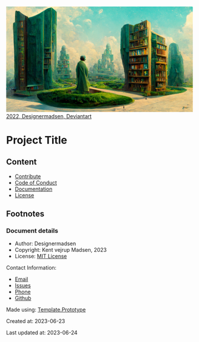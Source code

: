 ![Repository Image that are used as a cover image social networks](./resources/cover/preview.png)
[2022, Designermadsen, Deviantart](https://www.deviantart.com/designermadsen/art/The-infinite-library-Garden-924910668)

# Project Title
## Content
* [Contribute](contributing.md)
* [Code of Conduct](code_of_conduct.md)
* [Documentation](docs/readme.md)
* [License](LICENSE.md)

## Footnotes

### Document details
* Author: Designermadsen
* Copyright: Kent vejrup Madsen, 2023
* License: [MIT License](license.md)


Contact Information: 
* [Email](mailTo:email@mail.example)
* [Issues](link)
* [Phone](.)
* [Github](link)

Made using: [Template.Prototype](https://github.com/KentVejrupMadsen/template.prototype)

Created at: 2023-06-23

Last updated at: 2023-06-24

